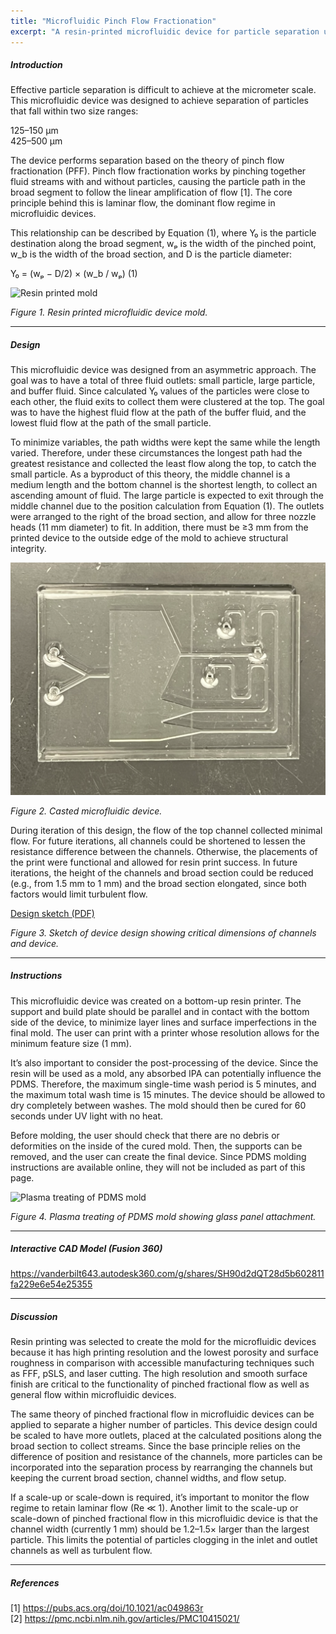 ```yaml
---
title: "Microfluidic Pinch Flow Fractionation"
excerpt: "A resin-printed microfluidic device for particle separation using pinch flow fractionation (PFF) principles."
---
```


##### Introduction

Effective particle separation is difficult to achieve at the micrometer scale. This microfluidic device was designed to achieve separation of particles that fall within two size ranges:

125–150 µm  
425–500 µm

The device performs separation based on the theory of pinch flow fractionation (PFF). Pinch flow fractionation works by pinching together fluid streams with and without particles, causing the particle path in the broad segment to follow the linear amplification of flow [1]. The core principle behind this is laminar flow, the dominant flow regime in microfluidic devices.

This relationship can be described by Equation (1), where Y₀ is the particle destination along the broad segment, wₚ is the width of the pinched point, w_b is the width of the broad section, and D is the particle diameter:

Y₀ = (wₚ − D/2) × (w_b / wₚ)    (1)

![Resin printed mold](/assets/img/Resin%20printed%20mold.png)

*Figure 1. Resin printed microfluidic device mold.*

---

##### Design

This microfluidic device was designed from an asymmetric approach. The goal was to have a total of three fluid outlets: small particle, large particle, and buffer fluid. Since calculated Y₀ values of the particles were close to each other, the fluid exits to collect them were clustered at the top. The goal was to have the highest fluid flow at the path of the buffer fluid, and the lowest fluid flow at the path of the small particle.

To minimize variables, the path widths were kept the same while the length varied. Therefore, under these circumstances the longest path had the greatest resistance and collected the least flow along the top, to catch the small particle. As a byproduct of this theory, the middle channel is a medium length and the bottom channel is the shortest length, to collect an ascending amount of fluid. The large particle is expected to exit through the middle channel due to the position calculation from Equation (1). The outlets were arranged to the right of the broad section, and allow for three nozzle heads (11 mm diameter) to fit. In addition, there must be ≥3 mm from the printed device to the outside edge of the mold to achieve structural integrity.

![Casted device](/assets/img/Casted%20device.png)

*Figure 2. Casted microfluidic device.*

During iteration of this design, the flow of the top channel collected minimal flow. For future iterations, all channels could be shortened to lessen the resistance difference between the channels. Otherwise, the placements of the print were functional and allowed for resin print success. In future iterations, the height of the channels and broad section could be reduced (e.g., from 1.5 mm to 1 mm) and the broad section elongated, since both factors would limit turbulent flow.

[Design sketch (PDF)](/assets/img/Sketch.pdf)

*Figure 3. Sketch of device design showing critical dimensions of channels and device.*

---

##### Instructions

This microfluidic device was created on a bottom-up resin printer. The support and build plate should be parallel and in contact with the bottom side of the device, to minimize layer lines and surface imperfections in the final mold. The user can print with a printer whose resolution allows for the minimum feature size (1 mm).

It’s also important to consider the post-processing of the device. Since the resin will be used as a mold, any absorbed IPA can potentially influence the PDMS. Therefore, the maximum single-time wash period is 5 minutes, and the maximum total wash time is 15 minutes. The device should be allowed to dry completely between washes. The mold should then be cured for 60 seconds under UV light with no heat.

Before molding, the user should check that there are no debris or deformities on the inside of the cured mold. Then, the supports can be removed, and the user can create the final device. Since PDMS molding instructions are available online, they will not be included as part of this page.

![Plasma treating of PDMS mold](/assets/img/Plasma%20treating.jpg)

*Figure 4. Plasma treating of PDMS mold showing glass panel attachment.*

---

##### Interactive CAD Model (Fusion 360)

https://vanderbilt643.autodesk360.com/g/shares/SH90d2dQT28d5b602811fa229e6e54e25355

---

##### Discussion

Resin printing was selected to create the mold for the microfluidic devices because it has high printing resolution and the lowest porosity and surface roughness in comparison with accessible manufacturing techniques such as FFF, pSLS, and laser cutting. The high resolution and smooth surface finish are critical to the functionality of pinched fractional flow as well as general flow within microfluidic devices.

The same theory of pinched fractional flow in microfluidic devices can be applied to separate a higher number of particles. This device design could be scaled to have more outlets, placed at the calculated positions along the broad section to collect streams. Since the base principle relies on the difference of position and resistance of the channels, more particles can be incorporated into the separation process by rearranging the channels but keeping the current broad section, channel widths, and flow setup.

If a scale-up or scale-down is required, it’s important to monitor the flow regime to retain laminar flow (Re ≪ 1). Another limit to the scale-up or scale-down of pinched fractional flow in this microfluidic device is that the channel width (currently 1 mm) should be 1.2–1.5× larger than the largest particle. This limits the potential of particles clogging in the inlet and outlet channels as well as turbulent flow.

---

##### References

[1] https://pubs.acs.org/doi/10.1021/ac049863r  
[2] https://pmc.ncbi.nlm.nih.gov/articles/PMC10415021/

